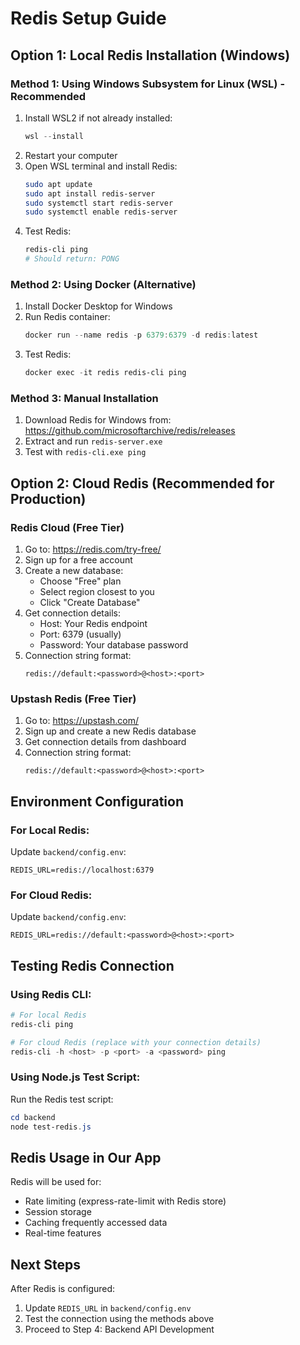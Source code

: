 # Redis Setup Guide

## Option 1: Local Redis Installation (Windows)

### Method 1: Using Windows Subsystem for Linux (WSL) - Recommended

1. Install WSL2 if not already installed:
   ```powershell
   wsl --install
   ```
2. Restart your computer
3. Open WSL terminal and install Redis:
   ```bash
   sudo apt update
   sudo apt install redis-server
   sudo systemctl start redis-server
   sudo systemctl enable redis-server
   ```
4. Test Redis:
   ```bash
   redis-cli ping
   # Should return: PONG
   ```

### Method 2: Using Docker (Alternative)

1. Install Docker Desktop for Windows
2. Run Redis container:
   ```powershell
   docker run --name redis -p 6379:6379 -d redis:latest
   ```
3. Test Redis:
   ```powershell
   docker exec -it redis redis-cli ping
   ```

### Method 3: Manual Installation

1. Download Redis for Windows from: https://github.com/microsoftarchive/redis/releases
2. Extract and run `redis-server.exe`
3. Test with `redis-cli.exe ping`

## Option 2: Cloud Redis (Recommended for Production)

### Redis Cloud (Free Tier)

1. Go to: https://redis.com/try-free/
2. Sign up for a free account
3. Create a new database:
   - Choose "Free" plan
   - Select region closest to you
   - Click "Create Database"
4. Get connection details:
   - Host: Your Redis endpoint
   - Port: 6379 (usually)
   - Password: Your database password
5. Connection string format:
   ```
   redis://default:<password>@<host>:<port>
   ```

### Upstash Redis (Free Tier)

1. Go to: https://upstash.com/
2. Sign up and create a new Redis database
3. Get connection details from dashboard
4. Connection string format:
   ```
   redis://default:<password>@<host>:<port>
   ```

## Environment Configuration

### For Local Redis:

Update `backend/config.env`:

```
REDIS_URL=redis://localhost:6379
```

### For Cloud Redis:

Update `backend/config.env`:

```
REDIS_URL=redis://default:<password>@<host>:<port>
```

## Testing Redis Connection

### Using Redis CLI:

```powershell
# For local Redis
redis-cli ping

# For cloud Redis (replace with your connection details)
redis-cli -h <host> -p <port> -a <password> ping
```

### Using Node.js Test Script:

Run the Redis test script:

```powershell
cd backend
node test-redis.js
```

## Redis Usage in Our App

Redis will be used for:

- Rate limiting (express-rate-limit with Redis store)
- Session storage
- Caching frequently accessed data
- Real-time features

## Next Steps

After Redis is configured:

1. Update `REDIS_URL` in `backend/config.env`
2. Test the connection using the methods above
3. Proceed to Step 4: Backend API Development
